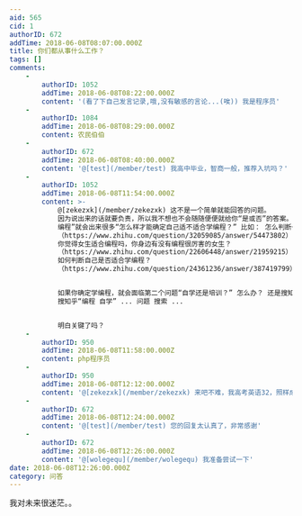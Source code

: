 ```yaml
---
aid: 565
cid: 1
authorID: 672
addTime: 2018-06-08T08:07:00.000Z
title: 你们都从事什么工作？
tags: []
comments:
    -
        authorID: 1052
        addTime: 2018-06-08T08:22:00.000Z
        content: '(看了下自己发言记录,哦,没有敏感的言论...(唉)) 我是程序员'
    -
        authorID: 1084
        addTime: 2018-06-08T08:29:00.000Z
        content: 农民伯伯
    -
        authorID: 672
        addTime: 2018-06-08T08:40:00.000Z
        content: '@[test](/member/test) 我高中毕业，智商一般，推荐入坑吗？'
    -
        authorID: 1052
        addTime: 2018-06-08T11:54:00.000Z
        content: >-
            @[zekezxk](/member/zekezxk) 这不是一个简单就能回答的问题。
            因为说出来的话就要负责，所以我不想也不会随随便便就给你“是或否”的答案。 我给你指一些途径，你自己去找你想要的答案把。 在知乎搜索“适合
            编程”就会出来很多“怎么样才能确定自己适不适合学编程？” 比如： 怎么判断一个人适不适合从事编程?
            （https://www.zhihu.com/question/32059085/answer/54473802）
            你觉得女生适合编程吗，你身边有没有编程很厉害的女生？
            （https://www.zhihu.com/question/22606448/answer/21959215）
            如何判断自己是否适合学编程？
            （https://www.zhihu.com/question/24361236/answer/387419799） ...


            如果你确定学编程，就会面临第二个问题“自学还是培训？” 怎么办？ 还是搜知乎“编程 自学 培训” 如果确定自学的话，如何自学编程？
            搜知乎“编程 自学” ... 问题 搜索 ...


            明白关键了吗？
    -
        authorID: 950
        addTime: 2018-06-08T11:58:00.000Z
        content: php程序员
    -
        authorID: 950
        addTime: 2018-06-08T12:12:00.000Z
        content: '@[zekezxk](/member/zekezxk) 来吧不难，我高考英语32，照样成了程序员'
    -
        authorID: 672
        addTime: 2018-06-08T12:24:00.000Z
        content: '@[test](/member/test) 您的回复太认真了，非常感谢'
    -
        authorID: 672
        addTime: 2018-06-08T12:26:00.000Z
        content: '@[wolegequ](/member/wolegequ) 我准备尝试一下'
date: 2018-06-08T12:26:00.000Z
category: 问答
---
```


我对未来很迷茫。。
